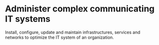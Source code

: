 # Administer complex communicating IT systems

Install, configure, update and maintain infrastructures, services and networks to optimize the IT system of an organization.